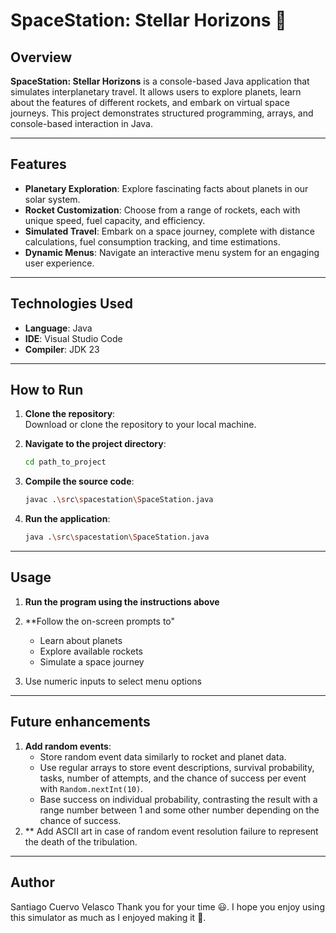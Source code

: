 # SpaceStation: Stellar Horizons 🚀

## Overview
**SpaceStation: Stellar Horizons** is a console-based Java application that simulates interplanetary travel. It allows users to explore planets, learn about the features of different rockets, and embark on virtual space journeys. This project demonstrates structured programming, arrays, and console-based interaction in Java.


---

## Features
- **Planetary Exploration**: Explore fascinating facts about planets in our solar system.
- **Rocket Customization**: Choose from a range of rockets, each with unique speed, fuel capacity, and efficiency.
- **Simulated Travel**: Embark on a space journey, complete with distance calculations, fuel consumption tracking, and time estimations.
- **Dynamic Menus**: Navigate an interactive menu system for an engaging user experience.

---

## Technologies Used
- **Language**: Java
- **IDE**: Visual Studio Code
- **Compiler**: JDK 23

---

## How to Run
1. **Clone the repository**:  
   Download or clone the repository to your local machine.

2. **Navigate to the project directory**:
   ```bash
   cd path_to_project

3. **Compile the source code**:
   ```bash
   javac .\src\spacestation\SpaceStation.java

4. **Run the application**:
   ```bash
   java .\src\spacestation\SpaceStation.java

---

## Usage
1. **Run the program using the instructions above**
   
2. **Follow the on-screen prompts to"
   - Learn about planets
   - Explore available rockets
   - Simulate a space journey

3. Use numeric inputs to select menu options

---

## Future enhancements
1. **Add random events**:
   - Store random event data similarly to rocket and planet data.
   - Use regular arrays to store event descriptions, survival probability, tasks, number of attempts, and the chance of success per event with `Random.nextInt(10)`.
   - Base success on individual probability, contrasting the result with a range number between 1 and some other number depending on the chance of success.
2. ** Add ASCII art in case of random event resolution failure to represent the death of the tribulation.

---

## Author
Santiago Cuervo Velasco
Thank you for your time 😃. I hope you enjoy using this simulator as much as I enjoyed making it 👾.
